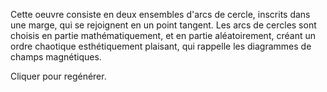 Cette oeuvre consiste en deux ensembles d'arcs de cercle, inscrits dans une marge, qui se rejoignent en un point tangent. Les arcs de cercles sont choisis en partie mathématiquement, et en partie aléatoirement, créant un ordre chaotique esthétiquement plaisant, qui rappelle les diagrammes de champs magnétiques.

Cliquer pour regénérer.